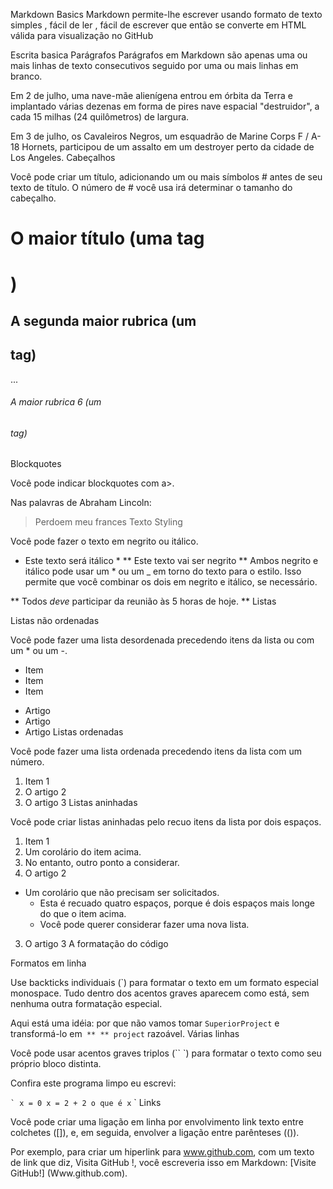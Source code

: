 Markdown Basics
Markdown  permite-lhe escrever usando formato de texto simples , fácil de ler , fácil de escrever  que então se converte em HTML válida para visualização no GitHub

Escrita basica
Parágrafos
Parágrafos em Markdown são apenas uma ou mais linhas de texto consecutivos seguido por uma ou mais linhas em branco.

Em 2 de julho, uma nave-mãe alienígena entrou em órbita da Terra e implantado várias dezenas em forma de pires nave espacial "destruidor", a cada 15 milhas (24 quilômetros) de largura.

Em 3 de julho, os Cavaleiros Negros, um esquadrão de Marine Corps F / A-18 Hornets, participou de um assalto em um destroyer perto da cidade de Los Angeles.
Cabeçalhos

Você pode criar um título, adicionando um ou mais símbolos # antes de seu texto de título. O número de # você usa irá determinar o tamanho do cabeçalho.

# O maior título (uma tag <h1>)
## A segunda maior rubrica (um <h2> tag)
...
###### A maior rubrica 6 (um <h6> tag)
Blockquotes

Você pode indicar blockquotes com a>.

Nas palavras de Abraham Lincoln:

> Perdoem meu frances
Texto Styling

Você pode fazer o texto em negrito ou itálico.

* Este texto será itálico *
** Este texto vai ser negrito **
Ambos negrito e itálico pode usar um * ou um _ em torno do texto para o estilo. Isso permite que você combinar os dois em negrito e itálico, se necessário.

** Todos _deve_ participar da reunião às 5 horas de hoje. **
Listas

Listas não ordenadas

Você pode fazer uma lista desordenada precedendo itens da lista ou com um * ou um -.

* Item
* Item
* Item

- Artigo
- Artigo
- Artigo
Listas ordenadas

Você pode fazer uma lista ordenada precedendo itens da lista com um número.

1. Item 1
2. O artigo 2
3. O artigo 3
Listas aninhadas

Você pode criar listas aninhadas pelo recuo itens da lista por dois espaços.

1. Item 1
  1. Um corolário do item acima.
  2. No entanto, outro ponto a considerar.
2. O artigo 2
  * Um corolário que não precisam ser solicitados.
    * Esta é recuado quatro espaços, porque é dois espaços mais longe do que o item acima.
    * Você pode querer considerar fazer uma nova lista.
3. O artigo 3
A formatação do código

Formatos em linha

Use backticks individuais (`) para formatar o texto em um formato especial monospace. Tudo dentro dos acentos graves aparecem como está, sem nenhuma outra formatação especial.

Aqui está uma idéia: por que não vamos tomar `SuperiorProject` e transformá-lo em` ** ** project` razoável.
Várias linhas

Você pode usar acentos graves triplos (`` `) para formatar o texto como seu próprio bloco distinta.

Confira este programa limpo eu escrevi:

`` `
x = 0
x = 2 + 2
o que é x
`` `
Links

Você pode criar uma ligação em linha por envolvimento link texto entre colchetes ([]), e, em seguida, envolver a ligação entre parênteses (()).

Por exemplo, para criar um hiperlink para www.github.com, com um texto de link que diz, Visita GitHub !, você escreveria isso em Markdown: [Visite GitHub!] (Www.github.com).
